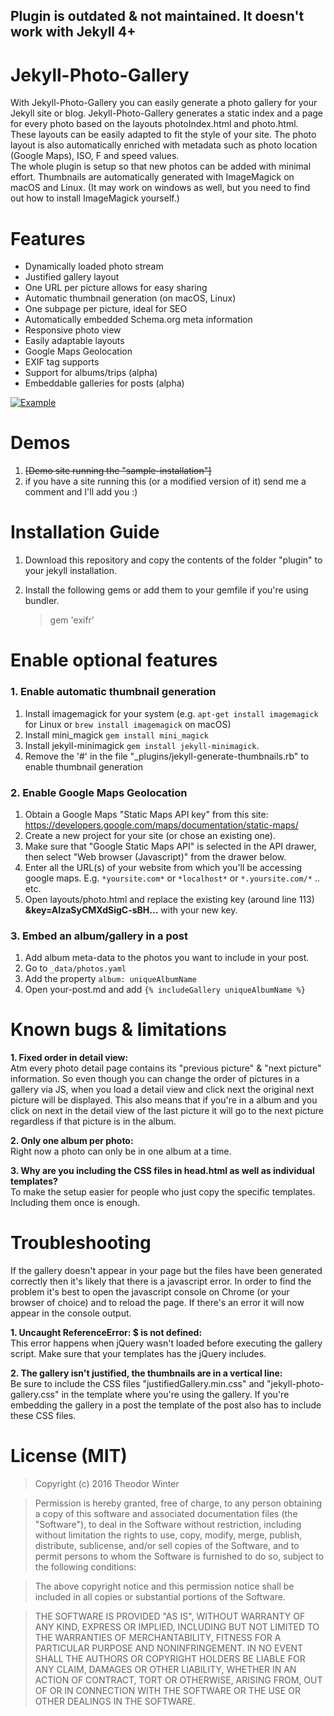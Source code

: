 ## Plugin is outdated & not maintained. It doesn't work with Jekyll 4+

# Jekyll-Photo-Gallery
With Jekyll-Photo-Gallery you can easily generate a photo gallery for your Jekyll site or blog.
Jekyll-Photo-Gallery generates a static index and a page for every photo based on the layouts photoIndex.html and photo.html.
These layouts can be easily adapted to fit the style of your site. The photo layout is also automatically enriched with metadata 
such as photo location (Google Maps), ISO, F and speed values.  
The whole plugin is setup so that new photos can be added with minimal effort. Thumbnails are automatically generated with ImageMagick on macOS and Linux. (It may work on windows as well, 
but you need to find out how to install ImageMagick yourself.)

# Features
+ Dynamically loaded photo stream
+ Justified gallery layout
+ One URL per picture allows for easy sharing
+ Automatic thumbnail generation (on macOS, Linux)
+ One subpage per picture, ideal for SEO
+ Automatically embedded Schema.org meta information
+ Responsive photo view
+ Easily adaptable layouts
+ Google Maps Geolocation
+ EXIF tag supports
+ Support for albums/trips (alpha)
+ Embeddable galleries for posts (alpha)

[![Example](https://raw.githubusercontent.com/aerobless/jekyll-photo-gallery/master/example.jpg)](https://raw.githubusercontent.com/aerobless/jekyll-photo-gallery/master/example.jpg)

# Demos

1. ~~[Demo site running the "sample-installation"]~~
2. if you have a site running this (or a modified version of it) send me a comment and I'll add you :)

# Installation Guide

1. Download this repository and copy the contents of the folder "plugin" to your jekyll installation.
2. Install the following gems or add them to your gemfile if you're using bundler.

    > gem 'exifr'
 

        
        
        
# Enable optional features

### 1. Enable automatic thumbnail generation

1. Install imagemagick for your system (e.g. `apt-get install imagemagick` for Linux or `brew install imagemagick` on macOS)
2. Install mini_magick `gem install mini_magick`
3. Install jekyll-minimagick `gem install jekyll-minimagick`.
4. Remove the '#' in the file "_plugins/jekyll-generate-thumbnails.rb" to enable thumbnail generation

### 2. Enable Google Maps Geolocation

1. Obtain a Google Maps "Static Maps API key" from this site: https://developers.google.com/maps/documentation/static-maps/
  1. Create a new project for your site (or chose an existing one).
  2. Make sure that "Google Static Maps API" is selected in the API drawer, then select "Web browser (Javascript)" from the drawer below.
  3. Enter all the URL(s) of your website from which you'll be accessing google maps. E.g. `*yoursite.com*` or `*localhost*` or `*.yoursite.com/*` .. etc.
2. Open layouts/photo.html and replace the existing key (around line 113) **&key=AIzaSyCMXdSigC-sBH...** with your new key.

### 3. Embed an album/gallery in a post
1. Add album meta-data to the photos you want to include in your post.
  1. Go to `_data/photos.yaml`
  2. Add the property `album: uniqueAlbumName`
2. Open your-post.md and add `{% includeGallery uniqueAlbumName %}`




# Known bugs & limitations

**1. Fixed order in detail view:**  
Atm every photo detail page contains its "previous picture" & "next picture" information. So even though you can change
the order of pictures in a gallery via JS, when you load a detail view and click next the original next picture will be displayed.
This also means that if you're in a album and you click on next in the detail view of the last picture it will go to the next picture
regardless if that picture is in the album.

**2. Only one album per photo:**  
Right now a photo can only be in one album at a time.

**3. Why are you including the CSS files in head.html as well as individual templates?**  
To make the setup easier for people who just copy the specific templates. Including them once is enough.




# Troubleshooting
If the gallery doesn't appear in your page but the files have been generated correctly then it's likely that there is a javascript error.
In order to find the problem it's best to open the javascript console on Chrome (or your browser of choice) and to reload the page. If there's an error
it will now appear in the console output.

**1. Uncaught ReferenceError: $ is not defined:**  
This error happens when jQuery wasn't loaded before executing the gallery script. Make sure that your templates has the jQuery includes.

**2. The gallery isn't justified, the thumbnails are in a vertical line:**  
Be sure to include the CSS files "justifiedGallery.min.css" and "jekyll-photo-gallery.css" in the template where you're using the gallery. If you're embedding the gallery
in a post the template of the post also has to include these CSS files.





# License (MIT)
 > Copyright (c) 2016 Theodor Winter
 
 > Permission is hereby granted, free of charge, to any person obtaining a copy
 of this software and associated documentation files (the "Software"), to deal
 in the Software without restriction, including without limitation the rights
 to use, copy, modify, merge, publish, distribute, sublicense, and/or sell
 copies of the Software, and to permit persons to whom the Software is
 furnished to do so, subject to the following conditions:
 
 > The above copyright notice and this permission notice shall be included in
 all copies or substantial portions of the Software.
 
 > THE SOFTWARE IS PROVIDED "AS IS", WITHOUT WARRANTY OF ANY KIND, EXPRESS OR
 IMPLIED, INCLUDING BUT NOT LIMITED TO THE WARRANTIES OF MERCHANTABILITY,
 FITNESS FOR A PARTICULAR PURPOSE AND NONINFRINGEMENT. IN NO EVENT SHALL THE
 AUTHORS OR COPYRIGHT HOLDERS BE LIABLE FOR ANY CLAIM, DAMAGES OR OTHER
 LIABILITY, WHETHER IN AN ACTION OF CONTRACT, TORT OR OTHERWISE, ARISING FROM,
 OUT OF OR IN CONNECTION WITH THE SOFTWARE OR THE USE OR OTHER DEALINGS IN
 THE SOFTWARE.
